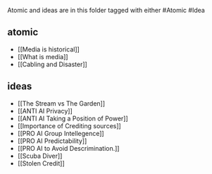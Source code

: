Atomic and ideas are in this folder tagged with either #Atomic #Idea


## atomic
 - [[Media is historical]]
 - [[What is media]]
 - [[Cabling and Disaster]]
## ideas
 -  [[The Stream vs The Garden]]
 -  [[ANTI AI Privacy]]
 -  [[ANTI AI Taking a Position of Power]]
 -  [[Importance of Crediting sources]]
 -  [[PRO AI Group Intellegence]]
 -  [[PRO AI Predictability]]
 -  [[PRO AI to Avoid Descrimination.]]
 -  [[Scuba Diver]]
 -  [[Stolen Credit]]

